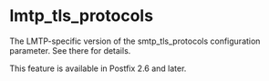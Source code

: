 # lmtp_tls_protocols 

 The LMTP-specific version of the smtp_tls_protocols configuration
parameter. See there for details. 

 This feature is available in Postfix 2.6 and later. 


